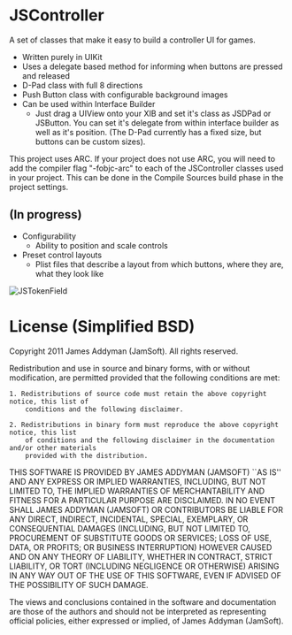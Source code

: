 JSController
============

A set of classes that make it easy to build a controller UI for games.

- Written purely in UIKit
- Uses a delegate based method for informing when buttons are pressed and released
- D-Pad class with full 8 directions
- Push Button class with configurable background images
- Can be used within Interface Builder
	- Just drag a UIView onto your XIB and set it's class as JSDPad or JSButton. You can set it's delegate from within interface builder as well as it's position. (The D-Pad currently has a fixed size, but buttons can be custom sizes).

This project uses ARC. If your project does not use ARC, you will need to add the compiler flag "-fobjc-arc" to each of the JSController classes used in your project. This can be done in the Compile Sources build phase in the project settings.

(In progress)
-------------

- Configurability
	- Ability to position and scale controls
- Preset control layouts
	- Plist files that describe a layout from which buttons, where they are, what they look like

![JSTokenField](http://d.pr/i/DgZI+ "JSController")

License (Simplified BSD)
=======

Copyright 2011 James Addyman (JamSoft). All rights reserved.

Redistribution and use in source and binary forms, with or without modification, are
permitted provided that the following conditions are met:

	1. Redistributions of source code must retain the above copyright notice, this list of
		conditions and the following disclaimer.

	2. Redistributions in binary form must reproduce the above copyright notice, this list
		of conditions and the following disclaimer in the documentation and/or other materials
		provided with the distribution.

THIS SOFTWARE IS PROVIDED BY JAMES ADDYMAN (JAMSOFT) ``AS IS'' AND ANY EXPRESS OR IMPLIED
WARRANTIES, INCLUDING, BUT NOT LIMITED TO, THE IMPLIED WARRANTIES OF MERCHANTABILITY AND
FITNESS FOR A PARTICULAR PURPOSE ARE DISCLAIMED. IN NO EVENT SHALL JAMES ADDYMAN (JAMSOFT) OR
CONTRIBUTORS BE LIABLE FOR ANY DIRECT, INDIRECT, INCIDENTAL, SPECIAL, EXEMPLARY, OR
CONSEQUENTIAL DAMAGES (INCLUDING, BUT NOT LIMITED TO, PROCUREMENT OF SUBSTITUTE GOODS OR
SERVICES; LOSS OF USE, DATA, OR PROFITS; OR BUSINESS INTERRUPTION) HOWEVER CAUSED AND ON
ANY THEORY OF LIABILITY, WHETHER IN CONTRACT, STRICT LIABILITY, OR TORT (INCLUDING
NEGLIGENCE OR OTHERWISE) ARISING IN ANY WAY OUT OF THE USE OF THIS SOFTWARE, EVEN IF
ADVISED OF THE POSSIBILITY OF SUCH DAMAGE.

The views and conclusions contained in the software and documentation are those of the
authors and should not be interpreted as representing official policies, either expressed
or implied, of James Addyman (JamSoft).